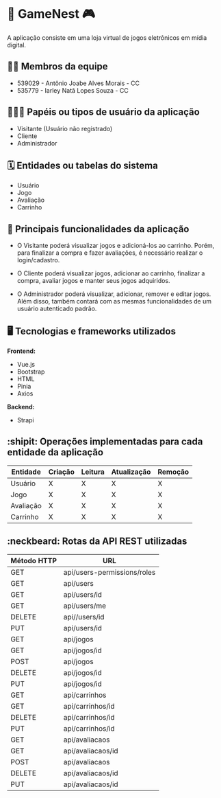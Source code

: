 # :checkered_flag: GameNest :video_game:

A aplicação consiste em uma loja virtual de jogos eletrônicos em mídia digital. 

## :technologist: Membros da equipe

- 539029 - Antônio Joabe Alves Morais - CC
- 535779 - Iarley Natã Lopes Souza - CC

## :people_holding_hands: Papéis ou tipos de usuário da aplicação

- Visitante (Usuário não registrado)
- Cliente
- Administrador

## :spiral_calendar: Entidades ou tabelas do sistema

- Usuário
- Jogo
- Avaliação
- Carrinho

## :triangular_flag_on_post:	 Principais funcionalidades da aplicação

- O Visitante poderá visualizar jogos e adicioná-los ao carrinho. Porém, para finalizar a compra e fazer avaliações, é necessário realizar o login/cadastro.

- O Cliente poderá visualizar jogos, adicionar ao carrinho, finalizar a compra, avaliar jogos e manter seus jogos adquiridos.

- O Administrador poderá visualizar, adicionar, remover e editar jogos. Além disso, também contará com as mesmas funcionalidades de um usuário autenticado padrão.

## :desktop_computer: Tecnologias e frameworks utilizados

**Frontend:**

- Vue.js
- Bootstrap
- HTML
- Pinia
- Axios

**Backend:**

- Strapi

## :shipit: Operações implementadas para cada entidade da aplicação

| Entidade| Criação | Leitura | Atualização | Remoção |
| --- | --- | --- | --- | --- |
| Usuário | X | X | X | X |
| Jogo | X | X | X | X |
| Avaliação | X | X | X | X |
| Carrinho | X | X | X | X |

## :neckbeard: Rotas da API REST utilizadas

| Método HTTP | URL |
| --- | --- |
| GET | api/users-permissions/roles |
| GET | api/users |
| GET | api/users/id |
| GET | api/users/me |
| DELETE | api//users/id |
| PUT |  api/users/id |
| GET | api/jogos |
| GET | api/jogos/id |
| POST | api/jogos |
| DELETE | api/jogos/id |
| PUT | api/jogos/id |
| GET | api/carrinhos |
| GET | api/carrinhos/id |
| DELETE | api/carrinhos/id |
| PUT | api/carrinhos/id |
| GET | api/avaliacaos |
| GET | api/avaliacaos/id |
| POST | api/avaliacaos |
| DELETE | api/avaliacaos/id |
| PUT | api/avaliacaos/id |
